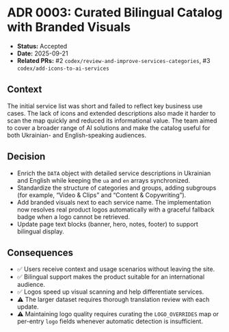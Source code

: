 # ADR 0003: Curated Bilingual Catalog with Branded Visuals

- **Status:** Accepted
- **Date:** 2025-09-21
- **Related PRs:** #2 `codex/review-and-improve-services-categories`, #3 `codex/add-icons-to-ai-services`

## Context
The initial service list was short and failed to reflect key business use cases. The lack of icons and extended descriptions also made it harder to scan the map quickly and reduced its informational value. The team aimed to cover a broader range of AI solutions and make the catalog useful for both Ukrainian- and English-speaking audiences.

## Decision
- Enrich the `DATA` object with detailed service descriptions in Ukrainian and English while keeping the `ua` and `en` arrays synchronized.
- Standardize the structure of categories and groups, adding subgroups (for example, “Video & Clips” and “Content & Copywriting”).
- Add branded visuals next to each service name. The implementation now resolves real product logos automatically with a
  graceful fallback badge when a logo cannot be retrieved.
- Update page text blocks (banner, hero, notes, footer) to support bilingual display.

## Consequences
- ✅ Users receive context and usage scenarios without leaving the site.
- ✅ Bilingual support makes the product suitable for an international audience.
- ✅ Logos speed up visual scanning and help differentiate services.
- ⚠️ The larger dataset requires thorough translation review with each update.
- ⚠️ Maintaining logo quality requires curating the `LOGO_OVERRIDES` map or per-entry `logo` fields whenever automatic
  detection is insufficient.
